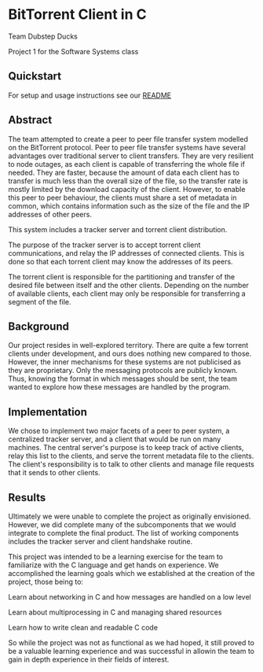 # BitTorrent Client in C
Team Dubstep Ducks

Project 1 for the Software Systems class

## Quickstart
For setup and usage instructions see our [README](./readme.md)

## Abstract
The team attempted to create a peer to peer file transfer system modelled on the BitTorrent protocol. Peer to peer file transfer systems have several advantages over traditional server to client transfers. They are very resilient to node outages, as each client is capable of transferring the whole file if needed. They are faster, because the amount of data each client has to transfer is much less than the overall size of the file, so the transfer rate is mostly limited by the download capacity of the client. However, to enable this peer to peer behaviour, the clients must share a set of metadata in common, which contains information such as the size of the file and the IP addresses of other peers. 

This system includes a tracker server and torrent client distribution. 

The purpose of the tracker server is to accept torrent client communications, and relay the IP addresses of connected clients. This is done so that each torrent client may know the addresses of its peers.

The torrent client is responsible for the partitioning and transfer of the desired file between itself and the other clients. Depending on the number of available clients, each client may only be responsible for transferring a segment of the file.

## Background
Our project resides in well-explored territory. There are quite a few torrent clients under development, and ours does nothing new compared to those. However, the inner mechanisms for these systems are not publicised as they are proprietary. Only the messaging protocols are publicly known. Thus, knowing the format in which messages should be sent, the team wanted to explore how these messages are handled by the program. 

## Implementation
We chose to implement two major facets of a peer to peer system, a centralized tracker server, and a client that would be run on many machines. The central server's purpose is to keep track of active clients, relay this list to the clients, and serve the torrent metadata file to the clients. The client's responsibility is to talk to other clients and manage file requests that it sends to other clients.

## Results
Ultimately we were unable to complete the project as originally envisioned. However, we did complete many of the subcomponents that we would integrate to complete the final product. The list of working components includes the tracker server and client handshake routine.

<examples of working stuff here>

This project was intended to be a learning exercise for the team to familiarize with the C language and get hands on experience. We accomplished the learning goals which we established at the creation of the project, those being to:  

Learn about networking in C and how messages are handled on a low level

Learn about multiprocessing in C and managing shared resources

Learn how to write clean and readable C code

So while the project was not as functional as we had hoped, it still proved to be a valuable learning experience and was successful in allowin the team to gain in depth experience in their fields of interest.
